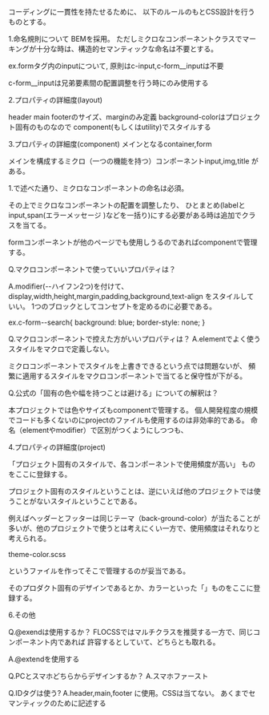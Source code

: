コーディングに一貫性を持たせるために、
以下のルールのもとCSS設計を行うものとする。

1.命名規則について
BEMを採用。
ただしミクロなコンポーネントクラスでマーキングが十分な時は、構造的セマンティックな命名は不要とする。

ex.formタグ内のinputについて,
原則はc-input,c-form__inputは不要

c-form__inputは兄弟要素間の配置調整を行う時にのみ使用する

2.プロパティの詳細度(layout)

header main footerのサイズ、marginのみ定義
background-colorはプロジェクト固有のものなので
component(もしくはutility)でスタイルする

3.プロパティの詳細度(component)
メインとなるcontainer,form

メインを構成するミクロ（一つの機能を持つ）コンポーネントinput,img,title
がある。

1.で述べた通り、ミクロなコンポーネントの命名は必須。

その上でミクロなコンポーネントの配置を調整したり、
ひとまとめ(labelとinput,span(エラーメッセージ )などを一括り)にする必要がある時は追加でクラスを当てる。

formコンポーネントが他のページでも使用しうるのであればcomponentで管理する。


Q.マクロコンポーネントで使っていいプロパティは？

A.modifier(--ハイフン2つ)を付けて、
display,width,height,margin,padding,background,text-align
をスタイルしていい。
1つのブロックとしてコンセプトを定めるのに必要である。

ex.c-form--search{
    background: blue;
    border-style: none;
}

Q.マクロコンポーネントで控えた方がいいプロパティは？
A.elementでよく使うスタイルをマクロで定義しない。

ミクロコンポーネントでスタイルを上書きできるという点では問題ないが、
頻繁に適用するスタイルをマクロコンポーネントで当てると保守性が下がる。

Q.公式の「固有の色や幅を持つことは避ける」についての解釈は？

本プロジェクトでは色やサイズもcomponentで管理する。
個人開発程度の規模でコードも多くないのにprojectのファイルも使用するのは非効率的である。
命名（elementやmodifier）で区別がつくようにしつつも、

4.プロパティの詳細度(project)

「プロジェクト固有のスタイルで、各コンポーネントで使用頻度が高い」
ものをここに登録する。

プロジェクト固有のスタイルということは、逆にいえば他のプロジェクトでは使うことがないスタイルということである。

例えばヘッダーとフッターは同じテーマ（back-ground-color）が当たることが多いが、他のプロジェクトで使うとは考えにくい一方で、使用頻度はそれなりと考えられる。

theme-color.scss

というファイルを作ってそこで管理するのが妥当である。

そのプロダクト固有のデザインであるとか、カラーといった「」ものをここに登録する。



6.その他

Q.@exendは使用するか？
FLOCSSではマルチクラスを推奨する一方で、同じコンポーネント内であれば
許容するとしていて、どちらとも取れる。

A.@extendを使用する

Q.PCとスマホどちらからデザインするか？
A.スマホファースト

Q.IDタグは使う?
A.header,main,footer に使用。CSSは当てない。
あくまでセマンティックのために記述する
